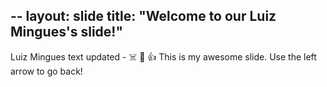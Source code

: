 --
layout: slide
title: "Welcome to our Luiz Mingues's slide!"
---
Luiz Mingues text updated - :skull_and_crossbones: :robot: :+1: This is my awesome slide.
Use the left arrow to go back!
